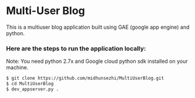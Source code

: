 # Multi-User Blog

This is a multiuser blog application built using GAE (google app engine) and python.

### Here are the steps to run the application locally:

 Note: You need python 2.7x and Google cloud python sdk installed on your machine.
```sh
$ git clone https://github.com/midhunsezhi/MultiUserBlog.git
$ cd MultiUserBlog
$ dev_appserver.py .
```